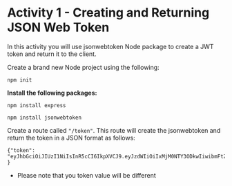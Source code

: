 
# Activity 1 - Creating and Returning JSON Web Token

In this activity you will use jsonwebtoken Node package to create a JWT token and return it to the client.  

Create a brand new Node project using the following: 

`npm init`

**Install the following packages:** 

`npm install express` 

`npm install jsonwebtoken` 

Create a route called `"/token"`. This route will create the jsonwebtoken and return the token in a JSON format as follows: 

```
{"token": "eyJhbGciOiJIUzI1NiIsInR5cCI6IkpXVCJ9.eyJzdWIiOiIxMjM0NTY3ODkwIiwibmFtZSI6IkpvaG4gRG9lIiwiaWF0IjoxNTE2MjM5MDIyfQ.SflKxwRJSMeKKF2QT4fwpMeJf36POk6yJV_adQssw5c" }
```

* Please note that you token value will be different 